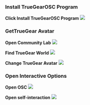 ### Install TrueGearOSC Program

**Click Install TrueGearOSC Program**
![](https://static.truegear.cn/VRChat/1.png)

### GetTrueGear Avatar

**Open Community Lab**
![](https://truegear.s3.bitiful.net/VRChat/1.gif)

**Find TrueGear World**
![](https://truegear.s3.bitiful.net/VRChat/2.gif)

**Change TrueGear Avatar**
![](https://truegear.s3.bitiful.net/VRChat/3.gif)

### Open Interactive Options

**Open OSC**
![](https://truegear.s3.bitiful.net/VRChat/4.gif)

**Open self-interaction**
![](https://truegear.s3.bitiful.net/VRChat/5.gif)
